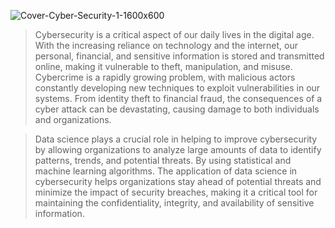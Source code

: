 ![Cover-Cyber-Security-1-1600x600](https://user-images.githubusercontent.com/31329300/217140611-936253fb-8d78-459e-bdc0-92aa92f15a92.jpg)

>Cybersecurity is a critical aspect of our daily lives in the digital age. With the increasing reliance on technology and the internet, our personal, financial, and sensitive information is stored and transmitted online, making it vulnerable to theft, manipulation, and misuse. Cybercrime is a rapidly growing problem, with malicious actors constantly developing new techniques to exploit vulnerabilities in our systems. From identity theft to financial fraud, the consequences of a cyber attack can be devastating, causing damage to both individuals and organizations.

>Data science plays a crucial role in helping to improve cybersecurity by allowing organizations to analyze large amounts of data to identify patterns, trends, and potential threats. By using statistical and machine learning algorithms. The application of data science in cybersecurity helps organizations stay ahead of potential threats and minimize the impact of security breaches, making it a critical tool for maintaining the confidentiality, integrity, and availability of sensitive information.